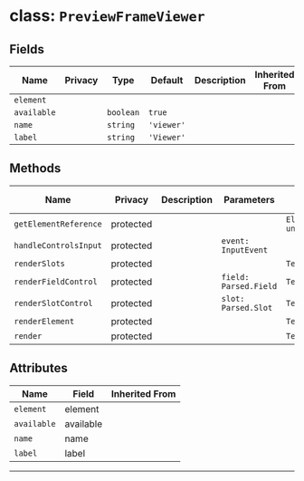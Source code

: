 # class: `PreviewFrameViewer`

## Fields

| Name        | Privacy | Type      | Default    | Description | Inherited From |
| ----------- | ------- | --------- | ---------- | ----------- | -------------- |
| `element`   |         |           |            |             |                |
| `available` |         | `boolean` | `true`     |             |                |
| `name`      |         | `string`  | `'viewer'` |             |                |
| `label`     |         | `string`  | `'Viewer'` |             |                |

## Methods

| Name                  | Privacy   | Description | Parameters            | Return                 | Inherited From |
| --------------------- | --------- | ----------- | --------------------- | ---------------------- | -------------- |
| `getElementReference` | protected |             |                       | `Element \| undefined` |                |
| `handleControlsInput` | protected |             | `event: InputEvent`   |                        |                |
| `renderSlots`         | protected |             |                       | `TemplateResult`       |                |
| `renderFieldControl`  | protected |             | `field: Parsed.Field` | `TemplateResult`       |                |
| `renderSlotControl`   | protected |             | `slot: Parsed.Slot`   | `TemplateResult`       |                |
| `renderElement`       | protected |             |                       | `TemplateResult`       |                |
| `render`              | protected |             |                       | `TemplateResult`       |                |

## Attributes

| Name        | Field     | Inherited From |
| ----------- | --------- | -------------- |
| `element`   | element   |                |
| `available` | available |                |
| `name`      | name      |                |
| `label`     | label     |                |

<hr/>
